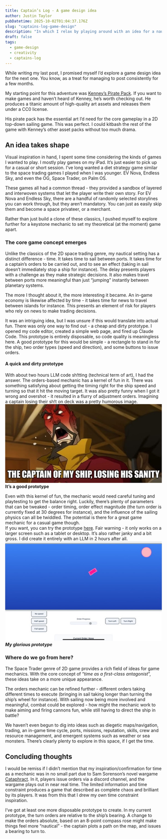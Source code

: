```yaml
---
title: Captain’s Log - A game design idea
author: Justin Taylor
pubDatetime: 2025-10-02T01:04:37.176Z
slug: "captains-log-game-design"
description: "In which I relax by playing around with an idea for a nautically inspired 2D mobile game"
draft: false
tags:
  - game-design
  - creativity
  - captains-log
---
```


While writing my last post, I promised myself I’d explore a game design idea for the next one. You know, as a treat for managing to post consistently for a few months. 

My starting point for this adventure was [Kenney’s Pirate Pack](https://kenney.nl/assets/pirate-pack). If you want to make games and haven’t heard of Kenney, he’s worth checking out. He produces a titanic amount of high-quality art assets and releases them under a CC0 license.

His pirate pack has the essential art I’d need for the core gameplay in a 2D top-down sailing game. This was perfect. I could kitbash the rest of the game with Kenney’s other asset packs without too much drama.

## An idea takes shape
Visual inspiration in hand, I spent some time considering the kinds of games I wanted to play. I mostly play games on my iPad. It’s just easier to pick up for a casual or short session. I’ve long wanted a diet strategy game similar to the space trading games I played when I was younger. EV Nova, Endless Sky, and even the OG, Space Trader, on Palm OS. 

These games all had a common thread - they provided a sandbox of layered and interwoven systems that let the player write their own story. For EV Nova and Endless Sky, there are a handful of randomly selected storylines you can work through, but they aren’t mandatory. You can just as easily skip them and become a space privateer, or a merchant. 

Rather than just build a clone of these classics, I pushed myself to explore further for a keystone mechanic to set my theoretical (at the moment) game apart.

### The core game concept emerges
Unlike the classics of the 2D space trading genre, my nautical setting has a distinct difference - time. It takes time to sail between ports. It takes time for a captain’s orders to be carried out, and to see an effect (taking in sail doesn’t immediately stop a ship for instance). The delay presents players with a challenge as they make strategic decisions. It also makes travel between ports more meaningful than just “jumping” instantly between planetary systems. 

The more I thought about it, the more interesting it became. An in-game economy is likewise affected by time - it takes time for news to travel between islands for instance. This presents an element of risk for players who rely on news to make trading decisions. 

It was an intriguing idea, but I was unsure if this would translate into actual fun. There was only one way to find out - a cheap and dirty prototype. I opened my code editor, created a simple web page, and fired up Claude Code. This prototype is entirely disposable, so code quality is meaningless here. A good prototype for this would be simple - a rectangle to stand in for the ship, two order types (speed and direction), and some buttons to issue orders. 

#### A quick and dirty prototype
With about two hours LLM code sh!tting (technical term of art), I had the answer. The orders-based mechanic has a kernel of fun in it. There was something satisfying about getting the timing right for the ship speed and turning so that it hit the moving target. It was also pretty funny when I got it wrong and overshot - it resulted in a flurry of adjustment orders. Imagining a captain losing their sh!t on deck was a pretty humorous image. 
![](src/assets/images/2025-10-03-captains-log-1.jpeg)
**It’s a good prototype**

Even with this kernel of fun, the mechanic would need careful tuning and playtesting to get the balance right. Luckily, there’s plenty of parameters that can be tweaked - order timing, order effect magnitude (the turn order is currently fixed at 30 degrees for instance), and the influence of the sailing physics can all be twiddled. The potential is there for a great game mechanic for a casual game though.    
If you want, you can try the prototype [here](https://sjustintaylor.me/covert-grizzly/). Fair warning - it only works on a larger screen such as a tablet or desktop. It’s also rather janky and a bit gross. I did create it entirely with an LLM in 2 hours after all.
![](src/assets/images/2025-10-03-captains-log-2.jpeg)
***My glorious prototype***

### Where do we go from here?
The Space Trader genre of 2D game provides a rich field of ideas for game mechanics. With the core concept of “*time as a first-class antagonist*”, these ideas take on a more unique appearance. 

The orders mechanic can be refined further - different orders taking different times to execute (bringing in sail taking longer than turning the ship’s wheel for instance). With sailing now being more involved and meaningful, combat could be explored - how might the mechanic work to make aiming and firing cannons fun, while still having to direct the ship in battle?

We haven’t even begun to dig into ideas such as diegetic maps/navigation, trading, an in-game time cycle, ports, missions, reputation, skills, crew and resource management, and emergent systems such as weather or sea monsters. There’s clearly plenty to explore in this space, if I get the time.

## Concluding thoughts
I would be remiss if I didn’t mention that my inspiration/confirmation for time as a mechanic was in no small part due to Sam Sorenson’s novel wargame [Cataphract](https://samsorensen.blot.im/cataphracts-design-diary-1). In it, players issue orders via a discord channel, and the wargame plays out in near real time. The limited information and time constraint produces a game that described as complete chaos and brilliant by its players. It was from this that I drew my own time constraint inspiration.

I’ve got at least one more disposable prototype to create. In my current prototype, the turn orders are relative to the ship’s bearing. A change to make the orders absolute, based on an 8-point compass rose might make things feel more “nautical” - the captain plots a path on the map, and issues a bearing to turn to. 